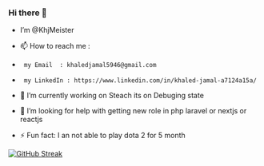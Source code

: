 ### Hi there 👋

-  I’m @KhjMeister
- 📫 How to reach me :

-      my Email  : khaledjamal5946@gmail.com
-      my LinkedIn : https://www.linkedin.com/in/khaled-jamal-a7124a15a/

- 🔭 I’m currently working on Steach its on Debuging state
- 🤔 I’m looking for help with getting new role in php laravel or nextjs or reactjs
- ⚡ Fun fact: I an not able to play dota 2 for 5 month



[![GitHub Streak](http://github-readme-streak-stats.herokuapp.com?user=KhjMeister&theme=dark)](https://git.io/streak-stats)
